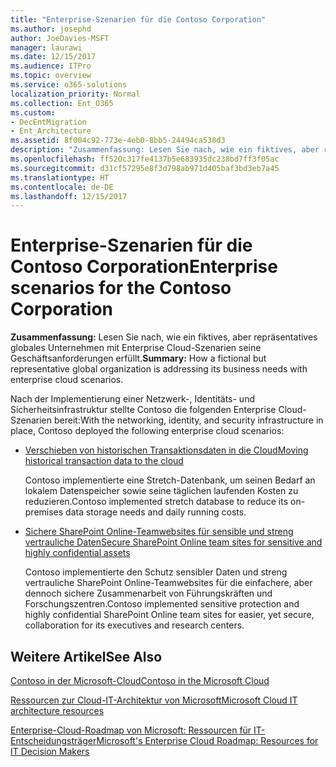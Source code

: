 ```yaml
---
title: "Enterprise-Szenarien für die Contoso Corporation"
ms.author: josephd
author: JoeDavies-MSFT
manager: laurawi
ms.date: 12/15/2017
ms.audience: ITPro
ms.topic: overview
ms.service: o365-solutions
localization_priority: Normal
ms.collection: Ent_O365
ms.custom:
- DecEntMigration
- Ent_Architecture
ms.assetid: 8f004c92-773e-4eb0-8bb5-24494ca538d3
description: "Zusammenfassung: Lesen Sie nach, wie ein fiktives, aber repräsentatives globales Unternehmen mit Enterprise Cloud-Szenarien seine Geschäftsanforderungen erfüllt."
ms.openlocfilehash: ff520c317fe4137b5e683935dc238bd7ff3f05ac
ms.sourcegitcommit: d31cf57295e8f3d798ab971d405baf3bd3eb7a45
ms.translationtype: HT
ms.contentlocale: de-DE
ms.lasthandoff: 12/15/2017
---
```

# <a name="enterprise-scenarios-for-the-contoso-corporation"></a><span data-ttu-id="f2bbd-103">Enterprise-Szenarien für die Contoso Corporation</span><span class="sxs-lookup"><span data-stu-id="f2bbd-103">Enterprise scenarios for the Contoso Corporation</span></span>

 <span data-ttu-id="f2bbd-104">**Zusammenfassung:** Lesen Sie nach, wie ein fiktives, aber repräsentatives globales Unternehmen mit Enterprise Cloud-Szenarien seine Geschäftsanforderungen erfüllt.</span><span class="sxs-lookup"><span data-stu-id="f2bbd-104">**Summary:** How a fictional but representative global organization is addressing its business needs with enterprise cloud scenarios.</span></span>
  
<span data-ttu-id="f2bbd-105">Nach der Implementierung einer Netzwerk-, Identitäts- und Sicherheitsinfrastruktur stellte Contoso die folgenden Enterprise Cloud-Szenarien bereit:</span><span class="sxs-lookup"><span data-stu-id="f2bbd-105">With the networking, identity, and security infrastructure in place, Contoso deployed the following enterprise cloud scenarios:</span></span>
  
- [<span data-ttu-id="f2bbd-106">Verschieben von historischen Transaktionsdaten in die Cloud</span><span class="sxs-lookup"><span data-stu-id="f2bbd-106">Moving historical transaction data to the cloud</span></span>](moving-historical-transaction-data-to-the-cloud.md)
    
    <span data-ttu-id="f2bbd-107">Contoso implementierte eine Stretch-Datenbank, um seinen Bedarf an lokalem Datenspeicher sowie seine täglichen laufenden Kosten zu reduzieren.</span><span class="sxs-lookup"><span data-stu-id="f2bbd-107">Contoso implemented stretch database to reduce its on-premises data storage needs and daily running costs.</span></span>
    
- [<span data-ttu-id="f2bbd-108">Sichere SharePoint Online-Teamwebsites für sensible und streng vertrauliche Daten</span><span class="sxs-lookup"><span data-stu-id="f2bbd-108">Secure SharePoint Online team sites for sensitive and highly confidential assets</span></span>](secure-sharepoint-online-team-sites-for-sensitive-and-highly-confidential-assets.md)
    
    <span data-ttu-id="f2bbd-109">Contoso implementierte den Schutz sensibler Daten und streng vertrauliche SharePoint Online-Teamwebsites für die einfachere, aber dennoch sichere Zusammenarbeit von Führungskräften und Forschungszentren.</span><span class="sxs-lookup"><span data-stu-id="f2bbd-109">Contoso implemented sensitive protection and highly confidential SharePoint Online team sites for easier, yet secure, collaboration for its executives and research centers.</span></span>
    
## <a name="see-also"></a><span data-ttu-id="f2bbd-110">Weitere Artikel</span><span class="sxs-lookup"><span data-stu-id="f2bbd-110">See Also</span></span>

[<span data-ttu-id="f2bbd-111">Contoso in der Microsoft-Cloud</span><span class="sxs-lookup"><span data-stu-id="f2bbd-111">Contoso in the Microsoft Cloud</span></span>](contoso-in-the-microsoft-cloud.md)
  
[<span data-ttu-id="f2bbd-112">Ressourcen zur Cloud-IT-Architektur von Microsoft</span><span class="sxs-lookup"><span data-stu-id="f2bbd-112">Microsoft Cloud IT architecture resources</span></span>](microsoft-cloud-it-architecture-resources.md)

[<span data-ttu-id="f2bbd-113">Enterprise-Cloud-Roadmap von Microsoft: Ressourcen für IT-Entscheidungsträger</span><span class="sxs-lookup"><span data-stu-id="f2bbd-113">Microsoft's Enterprise Cloud Roadmap: Resources for IT Decision Makers</span></span>](https://sway.com/FJ2xsyWtkJc2taRD)



